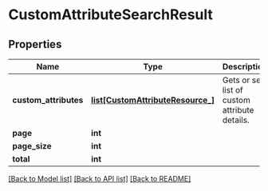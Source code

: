 # CustomAttributeSearchResult

## Properties
Name | Type | Description | Notes
------------ | ------------- | ------------- | -------------
**custom_attributes** | [**list[CustomAttributeResource_]**](CustomAttributeResource_.md) | Gets or sets list of custom attribute details. | [optional] 
**page** | **int** |  | [optional] 
**page_size** | **int** |  | [optional] 
**total** | **int** |  | [optional] 

[[Back to Model list]](../README.md#documentation-for-models) [[Back to API list]](../README.md#documentation-for-api-endpoints) [[Back to README]](../README.md)


